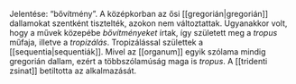 Jelentése: “bővítmény”. A középkorban az ősi [[gregorián|gregorián]] dallamokat szentként tisztelték, azokon nem változtattak. Ugyanakkor volt, hogy a művek közepébe *bővítményeket* írtak, így született meg a *tropus* műfaja, illetve a *tropizálás*. Tropizálással születtek a [[sequentia|sequentiák]]. 
Mivel az [[organum]] egyik szólama mindig gregorián dallam, ezért a többszólamúság maga is *tropus*.
A [[tridenti zsinat]] betiltotta az alkalmazását.